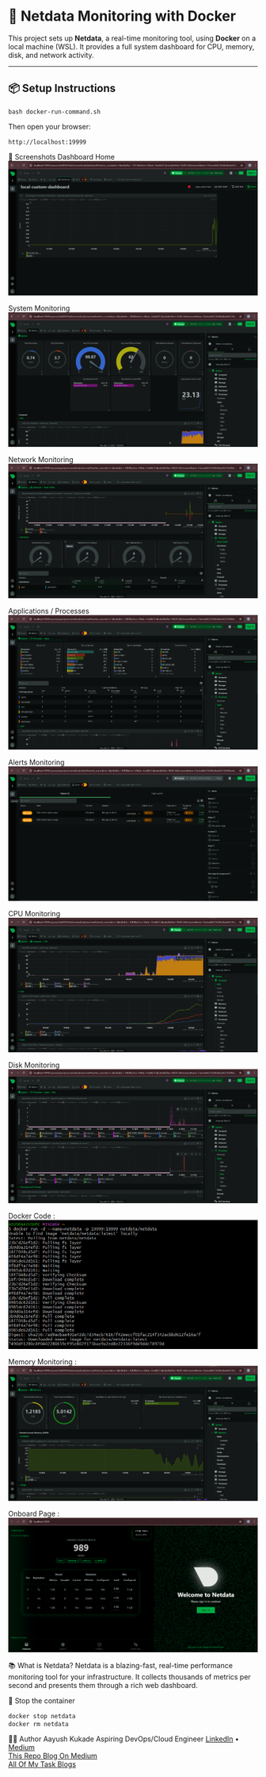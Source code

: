 # 🧠 Netdata Monitoring with Docker

This project sets up **Netdata**, a real-time monitoring tool, using **Docker** on a local machine (WSL). It provides a full system dashboard for CPU, memory, disk, and network activity.

---

## 📦 Setup Instructions

```
bash docker-run-command.sh
```
Then open your browser:
```
http://localhost:19999
```
📸 Screenshots
Dashboard Home
![Dashboard](screenshots/dashboard.png)

System Monitoring
![System](screenshots/system.png)

Network Monitoring
![Network](screenshots/network.png)

Applications / Processes
![Apps Tabs](screenshots/apps.png)

Alerts Monitoring
![Alerts](screenshots/alerts.png)

CPU Monitoring
![Cpu](screenshots/cpu.png)

Disk Monitoring
![Disk](screenshots/disk.png)

Docker Code :
![Docker](screenshots/docker.png)

Memory Monitoring :
![Memory](screenshots/memory.png)

Onboard Page :
![Onboard](screenshots/onboard.png)

📚 What is Netdata?
Netdata is a blazing-fast, real-time performance monitoring tool for your infrastructure. It collects thousands of metrics per second and presents them through a rich web dashboard.

🛑 Stop the container
```
docker stop netdata
docker rm netdata
```

🙋‍♂️ Author
Aayush Kukade
Aspiring DevOps/Cloud Engineer
[LinkedIn](https://www.linkedin.com/in/aayushkukade/) • [Medium](https://medium.com/@sroy10012001)
<br>[This Repo Blog On Medium](https://medium.com/@sroy10012001/real-time-system-monitoring-with-netdata-using-docker-2864dbf62956)
<br>[All Of My Task Blogs](https://medium.com/@sroy10012001/my-devops-internship-journey-with-elevate-labs-30-days-of-learning-d7252e409a20)
